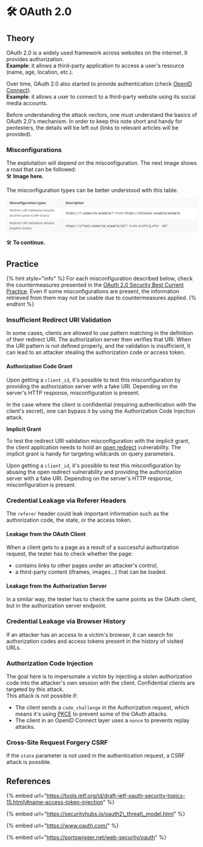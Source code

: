 # 🛠️ OAuth 2.0

## Theory

OAuth 2.0 is a widely used framework across websites on the internet. It provides authorization.  
**Example**: it allows a third-party application to access a user's resource \(name, age, location, etc.\). 

Over time, OAuth 2.0 also started to provide authentication \(check [OpenID Connect](https://openid.net/connect/)\).  
**Example**: it allows a user to connect to a third-party website using its social media accounts.

Before understanding the attack vectors, one must understand the basics of OAuth 2.0's mechanism. In order to keep this note short and handy for pentesters, the details will be left out \(links to relevant articles will be provided\).

### Misconfigurations

The exploitation will depend on the misconfiguration. The next image shows a road that can be followed:  
🛠️ **Image here.**

The misconfiguration types can be better understood with this table:

![](../../.gitbook/assets/image.png)

🛠️ **To continue.**

## Practice

{% hint style="info" %}
For each misconfiguration described below, check the countermeasures presented in the [OAuth 2.0 Security Best Current Practice](https://tools.ietf.org/id/draft-ietf-oauth-security-topics-15.html#name-attacks-and-mitigations). Even if some misconfigurations are present, the information retrieved from them may not be usable due to countermeasures applied.
{% endhint %}

### Insufficient Redirect URI Validation

In some cases, clients are allowed to use pattern matching in the definition of their redirect URI. The authorization server then verifies that URI. When the URI pattern is not defined properly, and the validation is insufficient, it can lead to an attacker stealing the authorization code or access token.

#### Authorization Code Grant

Upon getting a `client_id`, it's possible to test this misconfiguration by providing the authorization server with a fake URI. Depending on the server's HTTP response, misconfiguration is present.

In the case where the client is confidential \(requiring authentication with the client's secret\), one can bypass it by using the Authorization Code Injection attack.

**Implicit Grant**

To test the redirect URI validation misconfiguration with the implicit grant, the client application needs to hold an [open redirect](https://app.gitbook.com/@shutdown/s/the-hacker-recipes/~/drafts/-MhmLsf3_kmf_BhO6cGF/web-services/attacks-on-inputs/open-redirect) vulnerability. The implicit grant is handy for targeting wildcards on query parameters.

Upon getting a `client_id`, it's possible to test this misconfiguration by abusing the open redirect vulnerability and providing the authorization server with a fake URI. Depending on the server's HTTP response, misconfiguration is present.

### Credential Leakage via Referer Headers

The `referer` header could leak important information such as the authorization code, the state, or the access token.

#### **Leakage from the OAuth Client**

When a client gets to a page as a result of a successful authorization request, the tester has to check whether the page:

* contains links to other pages under an attacker's control,
* a third-party content \(iframes, images...\) that can be loaded.

#### **Leakage from the Authorization Server**

In a similar way, the tester has to check the same points as the OAuth client, but in the authorization server endpoint.

### Credential Leakage via Browser History

If an attacker has an access to a victim's browser, it can search for authorization codes and access tokens present in the history of visited URLs.

### Authorization Code Injection

The goal here is to impersonate a victim by injecting a stolen authorization code into the attacker's own session with the client. Confidential clients are targeted by this attack.   
This attack is not possible if:

* The client sends a `code_challenge` in the Authorization request, which means it's using [PKCE](https://oauth.net/2/pkce/) to prevent some of the OAuth attacks.
* The client in an OpenID Connect layer uses a `nonce` to prevents replay attacks.

### Cross-Site Request Forgery CSRF

If the `state` parameter is not used in the authentication request, a CSRF attack is possible.

## References

{% embed url="https://tools.ietf.org/id/draft-ietf-oauth-security-topics-15.html\#name-access-token-injection" %}

{% embed url="https://securityhubs.io/oauth2\_threat\_model.html" %}

{% embed url="https://www.oauth.com/" %}

{% embed url="https://portswigger.net/web-security/oauth" %}

